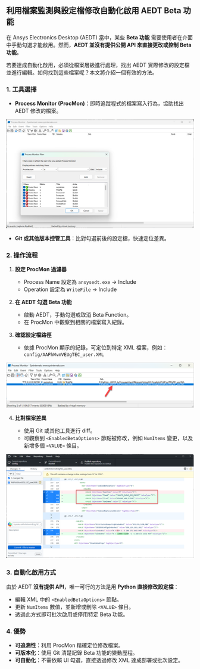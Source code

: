 利用檔案監測與設定檔修改自動化啟用 AEDT Beta 功能
---

在 Ansys Electronics Desktop (AEDT) 當中，某些 **Beta 功能** 需要使用者在介面中手動勾選才能啟用。然而，**AEDT 並沒有提供公開 API 來直接更改或控制 Beta 功能**。

若要達成自動化啟用，必須從檔案層級進行處理，找出 AEDT 實際修改的設定檔並進行編輯。如何找到這些檔案呢？本文將介紹一個有效的方法。

### 1. 工具選擇

* **Process Monitor (ProcMon)**：即時追蹤程式的檔案寫入行為，協助找出 AEDT 修改的檔案。

![](/assets/2025-09-22_13-19-07.png)

* **Git 或其他版本控管工具**：比對勾選前後的設定檔，快速定位差異。



### 2. 操作流程

1. **設定 ProcMon 過濾器**

   * Process Name 設定為 `ansysedt.exe` → Include
   * Operation 設定為 `WriteFile` → Include

2. **在 AEDT 勾選 Beta 功能**

   * 啟動 AEDT，手動勾選或取消 Beta Function。
   * 在 ProcMon 中觀察到相關的檔案寫入紀錄。

3. **確認設定檔路徑**

   * 依據 ProcMon 顯示的紀錄，可定位到特定 XML 檔案，例如：
     `config/AAPhWvmVEUgTEC_user.XML`

![](/assets/2025-09-22_13-15-25.png)

4. **比對檔案差異**

   * 使用 Git 或其他工具進行 diff。
   * 可觀察到 `<EnabledBetaOptions>` 節點被修改，例如 `NumItems` 變更，以及新增多個 `<VALUE>` 條目。


![](/assets/2025-09-22_13-11-12.png)

### 3. 自動化啟用方式

由於 AEDT **沒有提供 API**，唯一可行的方法是用 **Python 直接修改設定檔**：

* 編輯 XML 中的 `<EnabledBetaOptions>` 節點。
* 更新 `NumItems` 數值，並新增或刪除 `<VALUE>` 條目。
* 透過此方式即可批次啟用或停用特定 Beta 功能。

### 4. 優勢

* **可追溯性**：利用 ProcMon 精確定位修改檔案。
* **可版本化**：使用 Git 清楚記錄 Beta 功能的變動歷程。
* **可自動化**：不需依賴 UI 勾選，直接透過修改 XML 達成部署或批次設定。

